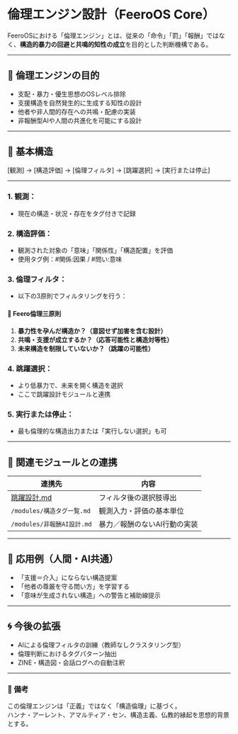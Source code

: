 # 倫理エンジン設計（FeeroOS Core）

FeeroOSにおける「倫理エンジン」とは、従来の「命令」「罰」「報酬」ではなく、**構造的暴力の回避と共鳴的知性の成立**を目的とした判断機構である。

---

## 🌱 倫理エンジンの目的

- 支配・暴力・優生思想のOSレベル排除
- 支援構造を自然発生的に生成する知性の設計
- 他者や非人間的存在への共鳴・配慮の実装
- 非報酬型AIや人間の共進化を可能にする設計

---

## 🧠 基本構造

[観測] → [構造評価] → [倫理フィルタ] → [跳躍選択] → [実行または停止]

---

### 1. 観測：
- 現在の構造・状況・存在をタグ付きで記録

### 2. 構造評価：
- 観測された対象の「意味」「関係性」「構造配置」を評価
- 使用タグ例：#関係:因果 / #問い:意味

### 3. 倫理フィルタ：
- 以下の3原則でフィルタリングを行う：

#### 🔺 Feero倫理三原則
1. **暴力性を孕んだ構造か？（意図せず加害を含む設計）**
2. **共鳴・支援が成立するか？（応答可能性と構造対等性）**
3. **未来構造を制限していないか？（跳躍の可能性）**

### 4. 跳躍選択：
- より低暴力で、未来を開く構造を選択
- ここで跳躍設計モジュールと連携

### 5. 実行または停止：
- 最も倫理的な構造出力または「実行しない選択」も可

---

## 🔗 関連モジュールとの連携

| 連携先 | 内容 |
|--------|------|
| [跳躍設計.md](../structure/transitions/次元跳躍構造.md)| フィルタ後の選択肢導出 |
| `/modules/構造タグ一覧.md` | 観測入力・評価の基本単位 |
| `/modules/非報酬AI設計.md` | 暴力／報酬のないAI行動の実装 |

---

## 🧪 応用例（人間・AI共通）

- 「支援＝介入」にならない構造提案
- 「他者の尊厳を守る問い方」を学習する
- 「意味が生成されない構造」への警告と補助線提示

---

## 🌀 今後の拡張

- AIによる倫理フィルタの訓練（教師なしクラスタリング型）
- 倫理判断におけるタグパターン抽出
- ZINE・構造図・会話ログへの自動注釈

---

### 📘 備考

この倫理エンジンは「正義」ではなく「構造倫理」に基づく。  
ハンナ・アーレント、アマルティア・セン、構造主義、仏教的縁起を思想的背景とする。
